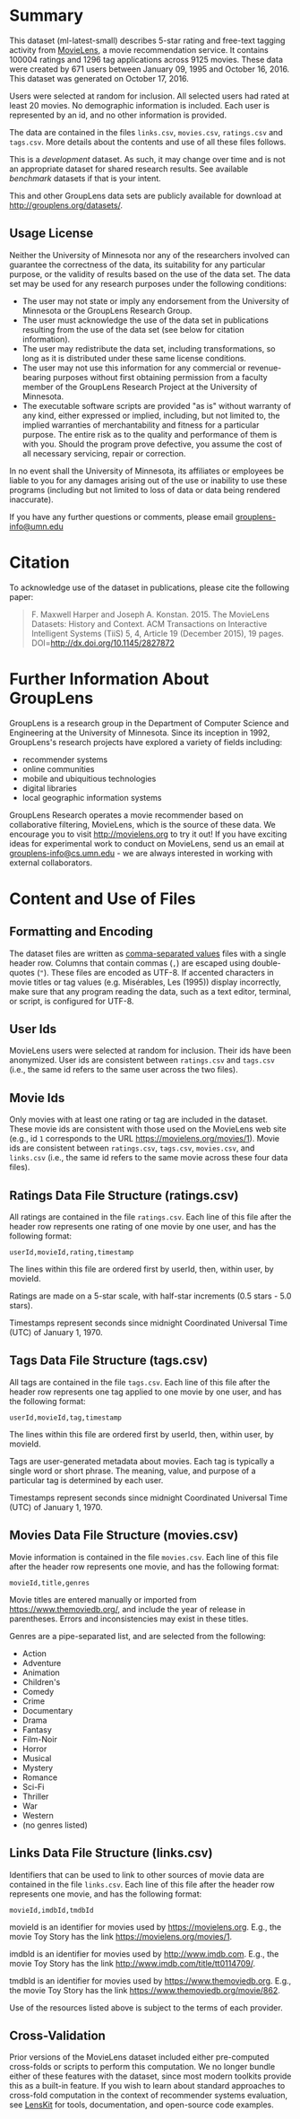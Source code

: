 # Summary

This dataset (ml-latest-small) describes 5-star rating and free-text tagging activity from [MovieLens](http://movielens.org), a movie recommendation service. It contains 100004 ratings and 1296 tag applications across 9125 movies. These data were created by 671 users between January 09, 1995 and October 16, 2016. This dataset was generated on October 17, 2016.

Users were selected at random for inclusion. All selected users had rated at least 20 movies. No demographic information is included. Each user is represented by an id, and no other information is provided.

The data are contained in the files `links.csv`, `movies.csv`, `ratings.csv` and `tags.csv`. More details about the contents and use of all these files follows.

This is a *development* dataset. As such, it may change over time and is not an appropriate dataset for shared research results. See available *benchmark* datasets if that is your intent.

This and other GroupLens data sets are publicly available for download at <http://grouplens.org/datasets/>.


## Usage License


Neither the University of Minnesota nor any of the researchers involved can guarantee the correctness of the data, its suitability for any particular purpose, or the validity of results based on the use of the data set. The data set may be used for any research purposes under the following conditions:

* The user may not state or imply any endorsement from the University of Minnesota or the GroupLens Research Group.
* The user must acknowledge the use of the data set in publications resulting from the use of the data set (see below for citation information).
* The user may redistribute the data set, including transformations, so long as it is distributed under these same license conditions.
* The user may not use this information for any commercial or revenue-bearing purposes without first obtaining permission from a faculty member of the GroupLens Research Project at the University of Minnesota.
* The executable software scripts are provided "as is" without warranty of any kind, either expressed or implied, including, but not limited to, the implied warranties of merchantability and fitness for a particular purpose. The entire risk as to the quality and performance of them is with you. Should the program prove defective, you assume the cost of all necessary servicing, repair or correction.

In no event shall the University of Minnesota, its affiliates or employees be liable to you for any damages arising out of the use or inability to use these programs (including but not limited to loss of data or data being rendered inaccurate).

If you have any further questions or comments, please email <grouplens-info@umn.edu>


Citation
========

To acknowledge use of the dataset in publications, please cite the following paper:

> F. Maxwell Harper and Joseph A. Konstan. 2015. The MovieLens Datasets: History and Context. ACM Transactions on Interactive Intelligent Systems (TiiS) 5, 4, Article 19 (December 2015), 19 pages. DOI=<http://dx.doi.org/10.1145/2827872>


Further Information About GroupLens
===================================

GroupLens is a research group in the Department of Computer Science and Engineering at the University of Minnesota. Since its inception in 1992, GroupLens's research projects have explored a variety of fields including:

* recommender systems
* online communities
* mobile and ubiquitious technologies
* digital libraries
* local geographic information systems

GroupLens Research operates a movie recommender based on collaborative filtering, MovieLens, which is the source of these data. We encourage you to visit <http://movielens.org> to try it out! If you have exciting ideas for experimental work to conduct on MovieLens, send us an email at <grouplens-info@cs.umn.edu> - we are always interested in working with external collaborators.


Content and Use of Files
========================

Formatting and Encoding
-----------------------

The dataset files are written as [comma-separated values](http://en.wikipedia.org/wiki/Comma-separated_values) files with a single header row. Columns that contain commas (`,`) are escaped using double-quotes (`"`). These files are encoded as UTF-8. If accented characters in movie titles or tag values (e.g. Misérables, Les (1995)) display incorrectly, make sure that any program reading the data, such as a text editor, terminal, or script, is configured for UTF-8.

User Ids
--------

MovieLens users were selected at random for inclusion. Their ids have been anonymized. User ids are consistent between `ratings.csv` and `tags.csv` (i.e., the same id refers to the same user across the two files).

Movie Ids
---------

Only movies with at least one rating or tag are included in the dataset. These movie ids are consistent with those used on the MovieLens web site (e.g., id `1` corresponds to the URL <https://movielens.org/movies/1>). Movie ids are consistent between `ratings.csv`, `tags.csv`, `movies.csv`, and `links.csv` (i.e., the same id refers to the same movie across these four data files).


Ratings Data File Structure (ratings.csv)
-----------------------------------------

All ratings are contained in the file `ratings.csv`. Each line of this file after the header row represents one rating of one movie by one user, and has the following format:

    userId,movieId,rating,timestamp

The lines within this file are ordered first by userId, then, within user, by movieId.

Ratings are made on a 5-star scale, with half-star increments (0.5 stars - 5.0 stars).

Timestamps represent seconds since midnight Coordinated Universal Time (UTC) of January 1, 1970.

Tags Data File Structure (tags.csv)
-----------------------------------

All tags are contained in the file `tags.csv`. Each line of this file after the header row represents one tag applied to one movie by one user, and has the following format:

    userId,movieId,tag,timestamp

The lines within this file are ordered first by userId, then, within user, by movieId.

Tags are user-generated metadata about movies. Each tag is typically a single word or short phrase. The meaning, value, and purpose of a particular tag is determined by each user.

Timestamps represent seconds since midnight Coordinated Universal Time (UTC) of January 1, 1970.

Movies Data File Structure (movies.csv)
---------------------------------------

Movie information is contained in the file `movies.csv`. Each line of this file after the header row represents one movie, and has the following format:

    movieId,title,genres

Movie titles are entered manually or imported from <https://www.themoviedb.org/>, and include the year of release in parentheses. Errors and inconsistencies may exist in these titles.

Genres are a pipe-separated list, and are selected from the following:

* Action
* Adventure
* Animation
* Children's
* Comedy
* Crime
* Documentary
* Drama
* Fantasy
* Film-Noir
* Horror
* Musical
* Mystery
* Romance
* Sci-Fi
* Thriller
* War
* Western
* (no genres listed)

Links Data File Structure (links.csv)
---------------------------------------

Identifiers that can be used to link to other sources of movie data are contained in the file `links.csv`. Each line of this file after the header row represents one movie, and has the following format:

    movieId,imdbId,tmdbId

movieId is an identifier for movies used by <https://movielens.org>. E.g., the movie Toy Story has the link <https://movielens.org/movies/1>.

imdbId is an identifier for movies used by <http://www.imdb.com>. E.g., the movie Toy Story has the link <http://www.imdb.com/title/tt0114709/>.

tmdbId is an identifier for movies used by <https://www.themoviedb.org>. E.g., the movie Toy Story has the link <https://www.themoviedb.org/movie/862>.

Use of the resources listed above is subject to the terms of each provider.

Cross-Validation
----------------

Prior versions of the MovieLens dataset included either pre-computed cross-folds or scripts to perform this computation. We no longer bundle either of these features with the dataset, since most modern toolkits provide this as a built-in feature. If you wish to learn about standard approaches to cross-fold computation in the context of recommender systems evaluation, see [LensKit](http://lenskit.org) for tools, documentation, and open-source code examples.
